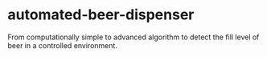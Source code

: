 # automated-beer-dispenser
From computationally simple to advanced algorithm to detect the fill level of beer in a controlled environment.
